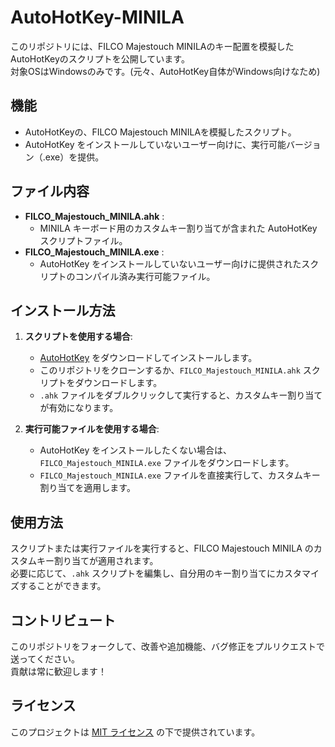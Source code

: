 
# AutoHotKey-MINILA

このリポジトリには、FILCO Majestouch MINILAのキー配置を模擬したAutoHotKeyのスクリプトを公開しています。  
対象OSはWindowsのみです。(元々、AutoHotKey自体がWindows向けなため)

## 機能
- AutoHotKeyの、FILCO Majestouch MINILAを模擬したスクリプト。
- AutoHotKey をインストールしていないユーザー向けに、実行可能バージョン（.exe）を提供。

## ファイル内容

- **FILCO_Majestouch_MINILA.ahk** :
  - MINILA キーボード用のカスタムキー割り当てが含まれた AutoHotKey スクリプトファイル。
- **FILCO_Majestouch_MINILA.exe** :
  - AutoHotKey をインストールしていないユーザー向けに提供されたスクリプトのコンパイル済み実行可能ファイル。

## インストール方法

1. **スクリプトを使用する場合**:
   - [AutoHotKey](https://www.autohotkey.com/) をダウンロードしてインストールします。
   - このリポジトリをクローンするか、`FILCO_Majestouch_MINILA.ahk` スクリプトをダウンロードします。
   - `.ahk` ファイルをダブルクリックして実行すると、カスタムキー割り当てが有効になります。

2. **実行可能ファイルを使用する場合**:
   - AutoHotKey をインストールしたくない場合は、`FILCO_Majestouch_MINILA.exe` ファイルをダウンロードします。
   - `FILCO_Majestouch_MINILA.exe` ファイルを直接実行して、カスタムキー割り当てを適用します。

## 使用方法

スクリプトまたは実行ファイルを実行すると、FILCO Majestouch MINILA のカスタムキー割り当てが適用されます。  
必要に応じて、`.ahk` スクリプトを編集し、自分用のキー割り当てにカスタマイズすることができます。

## コントリビュート

このリポジトリをフォークして、改善や追加機能、バグ修正をプルリクエストで送ってください。  
貢献は常に歓迎します！

## ライセンス

このプロジェクトは [MIT ライセンス](https://opensource.org/license/MIT) の下で提供されています。
